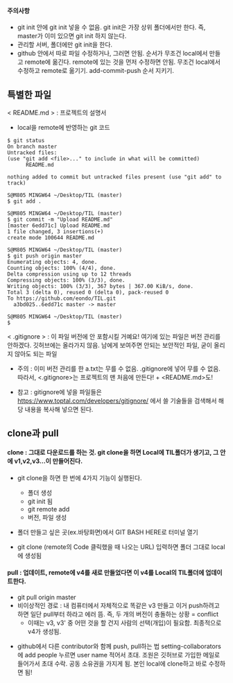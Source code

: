 #### 주의사항
- git init 안에 git init 넣을 수 없음. git init은 가장 상위 폴더에서만 한다. 즉, master가 이미 있으면 git init 하지 않는다.
- 관리할 서버, 폴더에만 git init을 한다.
- github 안에서 따로 파일 수정하거나, 그러면 안됨. 순서가 무조건 local에서 만들고 remote에 옮긴다. remote에 있는 것을 먼저 수정하면 안됨. 무조건 local에서 수정하고 remote로 옮기기. add-commit-push 순서 지키기.

## 특별한 파일
< README.md >
: 프로젝트의 설명서

- local을 remote에 반영하는 git 코드

```
$ git status
On branch master
Untracked files:
(use "git add <file>..." to include in what will be committed)
      README.md
       
nothing added to commit but untracked files present (use "git add" to track)

S@M805 MINGW64 ~/Desktop/TIL (master)
$ git add .

S@M805 MINGW64 ~/Desktop/TIL (master)
$ git commit -m "Upload README.md"
[master 6edd71c] Upload README.md
1 file changed, 3 insertions(+)
create mode 100644 README.md    

S@M805 MINGW64 ~/Desktop/TIL (master)
$ git push origin master
Enumerating objects: 4, done.
Counting objects: 100% (4/4), done.
Delta compression using up to 12 threads
Compressing objects: 100% (3/3), done.
Writing objects: 100% (3/3), 367 bytes | 367.00 KiB/s, done.
Total 3 (delta 0), reused 0 (delta 0), pack-reused 0
To https://github.com/eondo/TIL.git
  a3bd025..6edd71c master -> master

S@M805 MINGW64 ~/Desktop/TIL (master)
$
```


< .gitignore >
: 이 파일 버전에 안 포함시킬 거예요! 여기에 있는 파일은 버전 관리를 안하겠다. 깃허브에는 올라가지 않음.
남에게 보여주면 안되는 보안적인 파일, 굳이 올리지 않아도 되는 파일

- 주의 : 이미 버전 관리를 한 a.txt는 무를 수 없음. .gitignore에 넣어 무를 수 없음.
따라서, <.gitignore>는 프로젝트의 맨 처음에 만든다! + <README.md>도!

- 참고 : gitignore에 넣을 파일들은 https://www.toptal.com/developers/gitignore/ 에서 쓸 기술들을 검색해서 해당 내용을 복사해 넣으면 된다.

## clone과 pull
#### clone : 그대로 다운로드를 하는 것. git clone을 하면 Local에 TIL폴더가 생기고, 그 안에 v1,v2,v3...이 만들어진다. 
  - git clone을 하면 한 번에 4가지 기능이 실행된다.
    - 폴더 생성
    - git init 됨
    - git remote add
    - 버전, 파일 생성

  - 폴더 만들고 싶은 곳(ex.바탕화면)에서 GIT BASH HERE로 터미널 열기

  - git clone (remote의 Code 클릭했을 때 나오는 URL) 입력하면 폴더 그대로 local에 생성됨

#### pull : 업데이트, remote에 v4를 새로 만들었다면 이 v4를 Local의 TIL폴더에 업데이트한다.
  - git pull origin master
  - 비이상적인 경로 : 내 컴퓨터에서 자체적으로 똑같은 v3 만들고 이거 push하려고 하면 일단 pull부터 하라고 에러 뜸. 즉, 두 개의 버전이 충돌하는 상황 = conflict
    - 이때는 v3, v3' 중 어떤 것을 할 건지 사람의 선택(개입)이 필요함. 최종적으로 v4가 생성됨.
    
+ github에서 다른 contributor와 함께 push, pull하는 법
setting-collaborators에 add people 누르면 user name 적어서 초대. 
조원은 깃허브로 가입한 메일로 들어가서 초대 수락. 공동 소유권을 가지게 됨. 본인 local에 clone하고 바로 수정하면 됨!
